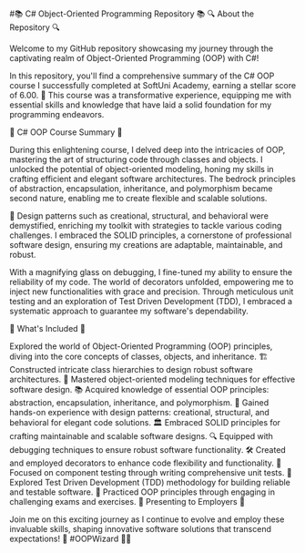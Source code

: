 #📚 C# Object-Oriented Programming Repository 📚
🔍 About the Repository 🔍

Welcome to my GitHub repository showcasing my journey through the captivating realm of Object-Oriented Programming (OOP) with C#!

In this repository, you'll find a comprehensive summary of the C# OOP course I successfully completed at SoftUni Academy, earning a stellar score of 6.00. 🌟 This course was a transformative experience, equipping me with essential skills and knowledge that have laid a solid foundation for my programming endeavors.

🌟 C# OOP Course Summary 🌟

During this enlightening course, I delved deep into the intricacies of OOP, mastering the art of structuring code through classes and objects. I unlocked the potential of object-oriented modeling, honing my skills in crafting efficient and elegant software architectures. The bedrock principles of abstraction, encapsulation, inheritance, and polymorphism became second nature, enabling me to create flexible and scalable solutions.

🧩 Design patterns such as creational, structural, and behavioral were demystified, enriching my toolkit with strategies to tackle various coding challenges. I embraced the SOLID principles, a cornerstone of professional software design, ensuring my creations are adaptable, maintainable, and robust.

With a magnifying glass on debugging, I fine-tuned my ability to ensure the reliability of my code. The world of decorators unfolded, empowering me to inject new functionalities with grace and precision. Through meticulous unit testing and an exploration of Test Driven Development (TDD), I embraced a systematic approach to guarantee my software's dependability.

📝 What's Included 📝

Explored the world of Object-Oriented Programming (OOP) principles, diving into the core concepts of classes, objects, and inheritance.
🏗️ Constructed intricate class hierarchies to design robust software architectures.
🎨 Mastered object-oriented modeling techniques for effective software design.
📚 Acquired knowledge of essential OOP principles: abstraction, encapsulation, inheritance, and polymorphism.
🧩 Gained hands-on experience with design patterns: creational, structural, and behavioral for elegant code solutions.
🏛️ Embraced SOLID principles for crafting maintainable and scalable software designs.
🔍 Equipped with debugging techniques to ensure robust software functionality.
🛠️ Created and employed decorators to enhance code flexibility and functionality.
🧪 Focused on component testing through writing comprehensive unit tests.
🚦 Explored Test Driven Development (TDD) methodology for building reliable and testable software.
📝 Practiced OOP principles through engaging in challenging exams and exercises.
💼 Presenting to Employers 💼

Join me on this exciting journey as I continue to evolve and employ these invaluable skills, shaping innovative software solutions that transcend expectations! 🚀 #OOPWizard 🧙‍♂️
